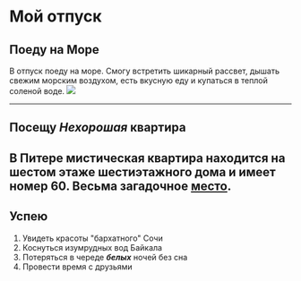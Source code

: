 # Мой отпуск

## Поеду на **Море**
В отпуск поеду на море. Смогу встретить шикарный рассвет, дышать свежим морским воздухом, есть вкусную еду и купаться в теплой соленой воде.
![](red_sea.jpg)

---
## Посещу **_Нехорошая_ квартира**
В Питере мистическая квартира находится на **шестом** этаже **шестиэтажного** дома и имеет номер **60**. Весьма загадочное [место](https://yandex.ru/maps/-/CCUJZIcN1A).
---
## Успею 
1. Увидеть красоты "бархатного" Сочи
2. Коснуться изумрудных вод Байкала
3. Потеряться в череде _**белых**_ ночей без сна
4. Провести время с друзьями